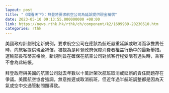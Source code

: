 ```yaml
---
layout: post
title: "《環看天下》：拜登將要求航空公司為延誤提供現金補償"
date: 2023-05-10 09:13:55.000000000 +08:00
link: https://news.rthk.hk/rthk/ch/component/k2/1699939-20230510.htm
categories: rthk
---
```


美國政府計劃制定新規例，要求航空公司在應該為航班嚴重延誤或取消而承擔責任時，向旅客提供現金補償，被視為是拜登政府保障消費者權益行動中的最新舉措。運輸部長布蒂吉格說，新規則旨在確保在航空公司對旅客行程受阻有過失時，乘客不會為此結帳。

拜登政府與美國的航空公司就去年數以十萬計架次航班取消或延誤的責任問題存在爭議。美國航空協會強調，無意推遲或取消航班，但近年過半航班調整都是因為天氣或空中交通管制問題導致。

